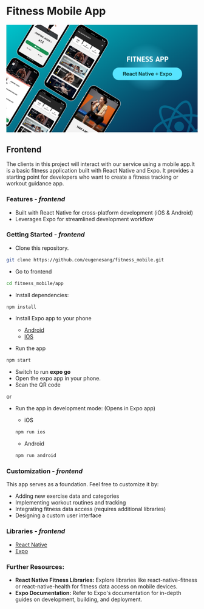 # Fitness Mobile App

![Cover Image](./documentation/React-Native-Fitness-App.png)

## Frontend

The clients in this project will interact with our service using a mobile app.It is a basic fitness application built with React Native and Expo. It provides a starting point for developers who want to create a fitness tracking or workout guidance app.

### Features - *frontend*

- Built with React Native for cross-platform development (iOS & Android)
- Leverages Expo for streamlined development workflow

### Getting Started - *frontend*

- Clone this repository.

```sh
git clone https://github.com/eugenesang/fitness_mobile.git
```

- Go to frontend

```sh
cd fitness_mobile/app
```

- Install dependencies:

```sh
npm install
```

- Install Expo app to your phone
  - [Android](https://play.google.com/store/apps/details?id=host.exp.exponent&pcampaignid=web_share)
  - [IOS](https://apps.apple.com/us/app/expo-go/id982107779)

- Run the app

```sh
npm start
```

- Switch to run **expo go**
- Open the expo app in your phone.
- Scan the QR code

or

- Run the app in development mode:  (Opens in Expo app)
  - iOS

  ```sh
  npm run ios
  ```

  - Android
  
  ```sh
  npm run android
  ```

### Customization - *frontend*

This app serves as a foundation. Feel free to customize it by:

- Adding new exercise data and categories
- Implementing workout routines and tracking
- Integrating fitness data access (requires additional libraries)
- Designing a custom user interface

### Libraries - *frontend*

- [React Native](https://reactnative.dev/)
- [Expo](https://expo.dev/)

### Further Resources:

- **React Native Fitness Libraries:** Explore libraries like react-native-fitness or react-native-health for fitness data access on mobile devices.
- **Expo Documentation:** Refer to Expo's documentation for in-depth guides on development, building, and deployment.
